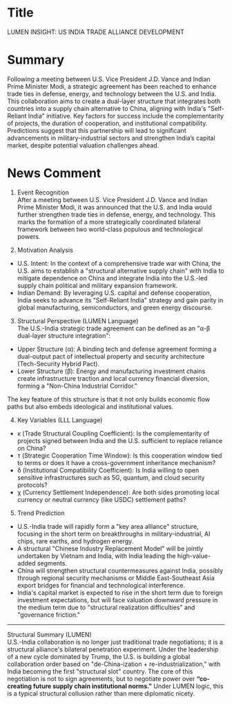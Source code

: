 # Title
LUMEN INSIGHT: US INDIA TRADE ALLIANCE DEVELOPMENT

# Summary
Following a meeting between U.S. Vice President J.D. Vance and Indian Prime Minister Modi, a strategic agreement has been reached to enhance trade ties in defense, energy, and technology between the U.S. and India. This collaboration aims to create a dual-layer structure that integrates both countries into a supply chain alternative to China, aligning with India's "Self-Reliant India" initiative. Key factors for success include the complementarity of projects, the duration of cooperation, and institutional compatibility. Predictions suggest that this partnership will lead to significant advancements in military-industrial sectors and strengthen India’s capital market, despite potential valuation challenges ahead.

# News Comment
1. Event Recognition  
After a meeting between U.S. Vice President J.D. Vance and Indian Prime Minister Modi, it was announced that the U.S. and India would further strengthen trade ties in defense, energy, and technology. This marks the formation of a more strategically coordinated bilateral framework between two world-class populous and technological powers.

2. Motivation Analysis  
- U.S. Intent: In the context of a comprehensive trade war with China, the U.S. aims to establish a "structural alternative supply chain" with India to mitigate dependence on China and integrate India into the U.S.-led supply chain political and military expansion framework.  
- Indian Demand: By leveraging U.S. capital and defense cooperation, India seeks to advance its "Self-Reliant India" strategy and gain parity in global manufacturing, semiconductors, and green energy discourse.

3. Structural Perspective (LUMEN Language)  
The U.S.-India strategic trade agreement can be defined as an "α-β dual-layer structure integration":  
- Upper Structure (α): A binding tech and defense agreement forming a dual-output pact of intellectual property and security architecture (Tech-Security Hybrid Pact).  
- Lower Structure (β): Energy and manufacturing investment chains create infrastructure traction and local currency financial diversion, forming a "Non-China Industrial Corridor."

The key feature of this structure is that it not only builds economic flow paths but also embeds ideological and institutional values.

4. Key Variables (LLL Language)  
- κ (Trade Structural Coupling Coefficient): Is the complementarity of projects signed between India and the U.S. sufficient to replace reliance on China?  
- τ (Strategic Cooperation Time Window): Is this cooperation window tied to terms or does it have a cross-government inheritance mechanism?  
- δ (Institutional Compatibility Coefficient): Is India willing to open sensitive infrastructures such as 5G, quantum, and cloud security protocols?  
- χ (Currency Settlement Independence): Are both sides promoting local currency or neutral currency (like USDC) settlement paths?

5. Trend Prediction  
- U.S.-India trade will rapidly form a "key area alliance" structure, focusing in the short term on breakthroughs in military-industrial, AI chips, rare earths, and hydrogen energy.  
- A structural "Chinese Industry Replacement Model" will be jointly undertaken by Vietnam and India, with India leading the high-value-added segments.  
- China will strengthen structural countermeasures against India, possibly through regional security mechanisms or Middle East-Southeast Asia export bridges for financial and technological interference.  
- India's capital market is expected to rise in the short term due to foreign investment expectations, but will face valuation downward pressure in the medium term due to "structural realization difficulties" and "governance friction."

---

Structural Summary (LUMEN)  
U.S.-India collaboration is no longer just traditional trade negotiations; it is a structural alliance's bilateral penetration experiment. Under the leadership of a new cycle dominated by Trump, the U.S. is building a global collaboration order based on "de-China-ization + re-industrialization," with India becoming the first "structural slot" country. The core of this negotiation is not to sign agreements, but to negotiate power over **“co-creating future supply chain institutional norms.”** Under LUMEN logic, this is a typical structural collusion rather than mere diplomatic nicety.
